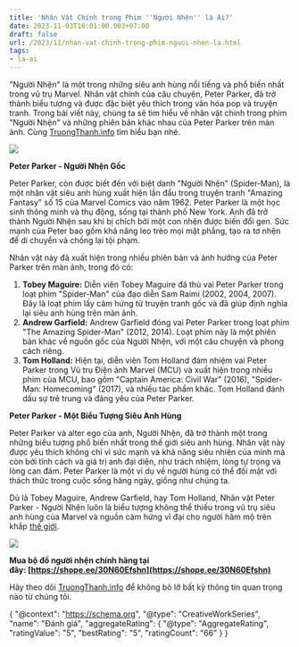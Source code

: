 ```yaml
---
title: 'Nhân Vật Chính trong Phim ''Người Nhện'' là Ai?'
date: 2023-11-03T16:01:00.003+07:00
draft: false
url: /2023/11/nhan-vat-chinh-trong-phim-nguoi-nhen-la.html
tags: 
- la-ai
---
```


"Người Nhện" là một trong những siêu anh hùng nổi tiếng và phổ biến nhất trong vũ trụ Marvel. Nhân vật chính của câu chuyện, Peter Parker, đã trở thành biểu tượng và được đặc biệt yêu thích trong văn hóa pop và truyện tranh. Trong bài viết này, chúng ta sẽ tìm hiểu về nhân vật chính trong phim "Người Nhện" và những phiên bản khác nhau của Peter Parker trên màn ảnh. Cùng [TruongThanh.info](http://www.truongthanh.info) tìm hiểu bạn nhé.

[![](https://blogger.googleusercontent.com/img/b/R29vZ2xl/AVvXsEgDkgY2qzkZlUplkBGgn_pAMS0JD_OdJ3ckMRmkGg2QiAo_-r8Z0nGa_8Qul1cE_UOo1uhNfMNWz3BQinjh1Sx_stPJahVEZ6TRCyzmAgFOLIHJUVUNoROU5eb7TgpeyuTIc2IOoeLm3tmtPBo9_AmTQVDi3N08-0-UEQKCYEoz8mLxQKYmkBCpP8tCv8fS/s320/Tom_Holland_as_Spider-Man.jpg)](https://blogger.googleusercontent.com/img/b/R29vZ2xl/AVvXsEgDkgY2qzkZlUplkBGgn_pAMS0JD_OdJ3ckMRmkGg2QiAo_-r8Z0nGa_8Qul1cE_UOo1uhNfMNWz3BQinjh1Sx_stPJahVEZ6TRCyzmAgFOLIHJUVUNoROU5eb7TgpeyuTIc2IOoeLm3tmtPBo9_AmTQVDi3N08-0-UEQKCYEoz8mLxQKYmkBCpP8tCv8fS/s409/Tom_Holland_as_Spider-Man.jpg)

  

**Peter Parker - Người Nhện Gốc**

  

Peter Parker, còn được biết đến với biệt danh "Người Nhện" (Spider-Man), là một nhân vật siêu anh hùng xuất hiện lần đầu trong truyện tranh "Amazing Fantasy" số 15 của Marvel Comics vào năm 1962. Peter Parker là một học sinh thông minh và thụ động, sống tại thành phố New York. Anh đã trở thành Người Nhện sau khi bị chích bởi một con nhện được biến đổi gen. Sức mạnh của Peter bao gồm khả năng leo trèo mọi mặt phẳng, tạo ra tơ nhện để di chuyển và chống lại tội phạm.

  

Nhân vật này đã xuất hiện trong nhiều phiên bản và ảnh hưởng của Peter Parker trên màn ảnh, trong đó có:

  

1.  **Tobey Maguire:** Diễn viên Tobey Maguire đã thủ vai Peter Parker trong loạt phim "Spider-Man" của đạo diễn Sam Raimi (2002, 2004, 2007). Đây là loạt phim lấy cảm hứng từ truyện tranh gốc và đã giúp định nghĩa lại siêu anh hùng trên màn ảnh.
2.  **Andrew Garfield:** Andrew Garfield đóng vai Peter Parker trong loạt phim "The Amazing Spider-Man" (2012, 2014). Loạt phim này là một phiên bản khác về nguồn gốc của Người Nhện, với một câu chuyện và phong cách riêng.
3.  **Tom Holland:** Hiện tại, diễn viên Tom Holland đảm nhiệm vai Peter Parker trong Vũ trụ Điện ảnh Marvel (MCU) và xuất hiện trong nhiều phim của MCU, bao gồm "Captain America: Civil War" (2016), "Spider-Man: Homecoming" (2017), và nhiều tác phẩm khác. Tom Holland đánh dấu sự trẻ trung và đáng yêu của Peter Parker.

  

**Peter Parker - Một Biểu Tượng Siêu Anh Hùng**

  

Peter Parker và alter ego của anh, Người Nhện, đã trở thành một trong những biểu tượng phổ biến nhất trong thế giới siêu anh hùng. Nhân vật này được yêu thích không chỉ vì sức mạnh và khả năng siêu nhiên của mình mà còn bởi tính cách và giá trị anh đại diện, như trách nhiệm, lòng tự trọng và lòng can đảm. Peter Parker là một ví dụ về người hùng có thể đối mặt với thách thức trong cuộc sống hàng ngày, giống như chúng ta.

  

Dù là Tobey Maguire, Andrew Garfield, hay Tom Holland, Nhân vật Peter Parker - Người Nhện luôn là biểu tượng không thể thiếu trong vũ trụ siêu anh hùng của Marvel và nguồn cảm hứng vĩ đại cho người hâm mộ trên khắp [thế giới](https://www.truongthanh.info/2023/10/tren-gioi-co-bao-nhieu-quoc-gia.html).

  

  

[![](https://blogger.googleusercontent.com/img/b/R29vZ2xl/AVvXsEjsgzVL0sLlNcWfl9kKPElk7tTd6-py7ESsCmx93fC0-hDmYQRqZ8R_Exo6FOp51AkCfLGzI_4ctp6FoC2Z_Q5KXucHDAHV8YOSYCfZgq4L33onoMn7Eev_mvB3EhSspDMaVjlg97QgfdnCtTBvFvYL79B98CzOQHjo7MK-lWexmY0RFPS_7jcGgK6yDXRf/s320/nguoi-nhen.jpg)](https://blogger.googleusercontent.com/img/b/R29vZ2xl/AVvXsEjsgzVL0sLlNcWfl9kKPElk7tTd6-py7ESsCmx93fC0-hDmYQRqZ8R_Exo6FOp51AkCfLGzI_4ctp6FoC2Z_Q5KXucHDAHV8YOSYCfZgq4L33onoMn7Eev_mvB3EhSspDMaVjlg97QgfdnCtTBvFvYL79B98CzOQHjo7MK-lWexmY0RFPS_7jcGgK6yDXRf/s1000/nguoi-nhen.jpg)

  

  

  

**Mua bộ đồ người nhện chính hãng tại đây: [https://shope.ee/30N60Efshn](https://shope.ee/30N60Efshn)**

  

Hãy theo dõi [TruongThanh.info](http://www.truongthanh.info) để không bỏ lỡ bất kỳ thông tin quan trọng nào từ chúng tôi.

  

{ "@context": "https://schema.org", "@type": "CreativeWorkSeries", "name": "Đánh giá", "aggregateRating": { "@type": "AggregateRating", "ratingValue": "5", "bestRating": "5", "ratingCount": "66" } }